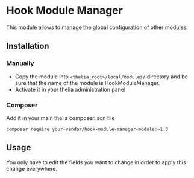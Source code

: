 # Hook Module Manager

This module allows to manage the global configuration of other modules.

## Installation

### Manually

* Copy the module into ```<thelia_root>/local/modules/``` directory and be sure that the name of the module is HookModuleManager.
* Activate it in your thelia administration panel

### Composer

Add it in your main thelia composer.json file

```
composer require your-vendor/hook-module-manager-module:~1.0
```

## Usage

You only have to edit the fields you want to change in order to apply this change everywhere.